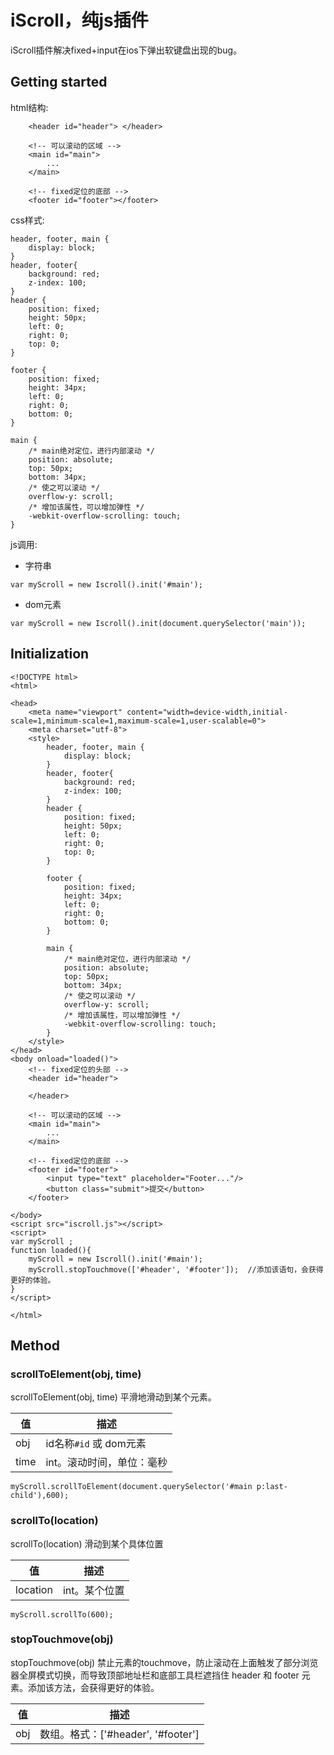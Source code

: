 # iScroll，纯js插件
iScroll插件解决fixed+input在ios下弹出软键盘出现的bug。

## Getting started

html结构:

```
    <header id="header"> </header>
    
    <!-- 可以滚动的区域 -->
    <main id="main">
        ...
    </main>
    
    <!-- fixed定位的底部 -->
    <footer id="footer"></footer>
```

css样式:

```
header, footer, main {
    display: block;
}
header, footer{
    background: red;
    z-index: 100;
}
header {
    position: fixed;
    height: 50px;
    left: 0;
    right: 0;
    top: 0;
}

footer {
    position: fixed;
    height: 34px;
    left: 0;
    right: 0;
    bottom: 0;
}

main {
    /* main绝对定位，进行内部滚动 */
    position: absolute;
    top: 50px;
    bottom: 34px;
    /* 使之可以滚动 */
    overflow-y: scroll;
    /* 增加该属性，可以增加弹性 */
    -webkit-overflow-scrolling: touch;
}
```

js调用: 

* 字符串

```
var myScroll = new Iscroll().init('#main');
```

*  dom元素

```
var myScroll = new Iscroll().init(document.querySelector('main'));
```

## Initialization

```
<!DOCTYPE html>
<html>

<head>
    <meta name="viewport" content="width=device-width,initial-scale=1,minimum-scale=1,maximum-scale=1,user-scalable=0">
    <meta charset="utf-8">
    <style>
        header, footer, main {
            display: block;
        }
        header, footer{
            background: red;
            z-index: 100;
        }
        header {
            position: fixed;
            height: 50px;
            left: 0;
            right: 0;
            top: 0;
        }

        footer {
            position: fixed;
            height: 34px;
            left: 0;
            right: 0;
            bottom: 0;
        }

        main {
            /* main绝对定位，进行内部滚动 */
            position: absolute;
            top: 50px;
            bottom: 34px;
            /* 使之可以滚动 */
            overflow-y: scroll;
            /* 增加该属性，可以增加弹性 */
            -webkit-overflow-scrolling: touch;
        }
    </style>
</head>
<body onload="loaded()">
    <!-- fixed定位的头部 -->
    <header id="header">
        
    </header>
    
    <!-- 可以滚动的区域 -->
    <main id="main">
        ...
    </main>
    
    <!-- fixed定位的底部 -->
    <footer id="footer">
        <input type="text" placeholder="Footer..."/>
        <button class="submit">提交</button>
    </footer>
    
</body>
<script src="iscroll.js"></script>
<script>
var myScroll ;
function loaded(){
    myScroll = new Iscroll().init('#main');
    myScroll.stopTouchmove(['#header', '#footer']);  //添加该语句，会获得更好的体验。
}
</script>

</html>

```

## Method

### scrollToElement(obj, time)

scrollToElement(obj, time) 平滑地滑动到某个元素。

| 值 | 描述 |
| ------------- | ------------- |
| obj | id名称`#id` 或 dom元素 |
| time | int。滚动时间，单位：毫秒 |

```
myScroll.scrollToElement(document.querySelector('#main p:last-child'),600);
```

### scrollTo(location)

scrollTo(location) 滑动到某个具体位置

| 值 | 描述 |
| ------------- | ------------- |
| location | int。某个位置 |

```
myScroll.scrollTo(600);
```

### stopTouchmove(obj)

stopTouchmove(obj) 禁止元素的touchmove，防止滚动在上面触发了部分浏览器全屏模式切换，而导致顶部地址栏和底部工具栏遮挡住 header 和 footer 元素。添加该方法，会获得更好的体验。

| 值 | 描述 |
| ------------- | ------------- |
| obj | 数组。格式：['#header', '#footer'] |


